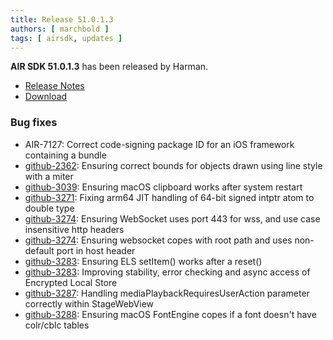 ```yaml
---
title: Release 51.0.1.3
authors: [ marchbold ]
tags: [ airsdk, updates ]
---
```



**AIR SDK 51.0.1.3** has been released by Harman.  

- [Release Notes](https://airsdk.harman.com/api/versions/51.0.1.3/release-notes/Release_Notes_AIR_SDK_51.0.1.pdf)  
- [Download](https://airsdk.harman.com/download/51.0.1.3)  


### Bug fixes

- AIR-7127: Correct code-signing package ID for an iOS framework containing a bundle
- [github-2362](https://github.com/airsdk/Adobe-Runtime-Support/issues/2362): Ensuring correct bounds for objects drawn using line style with a miter
- [github-3039](https://github.com/airsdk/Adobe-Runtime-Support/issues/3039): Ensuring macOS clipboard works after system restart
- [github-3271](https://github.com/airsdk/Adobe-Runtime-Support/issues/3271): Fixing arm64 JIT handling of 64-bit signed intptr atom to double type
- [github-3274](https://github.com/airsdk/Adobe-Runtime-Support/issues/3274): Ensuring WebSocket uses port 443 for wss, and use case insensitive http headers
- [github-3274](https://github.com/airsdk/Adobe-Runtime-Support/issues/3274): Ensuring websocket copes with root path and uses non-default port in host header
- [github-3283](https://github.com/airsdk/Adobe-Runtime-Support/issues/3283): Ensuring ELS setItem() works after a reset()
- [github-3283](https://github.com/airsdk/Adobe-Runtime-Support/issues/3283): Improving stability, error checking and async access of Encrypted Local Store
- [github-3287](https://github.com/airsdk/Adobe-Runtime-Support/issues/3287): Handling mediaPlaybackRequiresUserAction parameter correctly within StageWebView
- [github-3288](https://github.com/airsdk/Adobe-Runtime-Support/issues/3288): Ensuring macOS FontEngine copes if a font doesn't have colr/cblc tables

